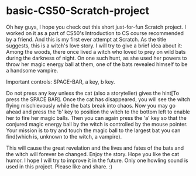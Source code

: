 # basic-CS50-Scratch-project
Oh hey guys, I hope you check out this short just-for-fun Scratch project. I worked on it as a part of CS50's Introduction to CS course recommended by a friend. And this is my first ever attempt at Scratch. As the title suggests, this is a witch's love story. I will try to give a brief idea about it: Among the woods, there once lived a witch who loved to prey on wild bats during the darkness of night. On one such hunt, as she used her powers to throw her magic energy ball at them, one of the bats revealed himself to be a handsome vampire.

Important controls: SPACE-BAR, a key, b key.

Do not press any key unless the cat (also a storyteller) gives the hint[To press the SPACE BAR].
Once the cat has disappeared, you will see the witch flying mischievously while the bats break into chaos. Now you may go ahead and press the 'b' key to position the witch to the bottom left to enable her to fire her magic balls.
Then you can again press the 'a' key so that the conjured magic energy ball by the witch is controlled by the mouse pointer. Your mission is to try and touch the magic ball to the largest bat you can find(which is, unknown to the witch, a vampire). 

This will cause the great revelation and the lives and fates of the bats and the witch will forever be changed. Enjoy the story. Hope you like the cat humor. I hope I will try to improve it in the future. Only one howling sound is used in this project. Please like and share. :)
